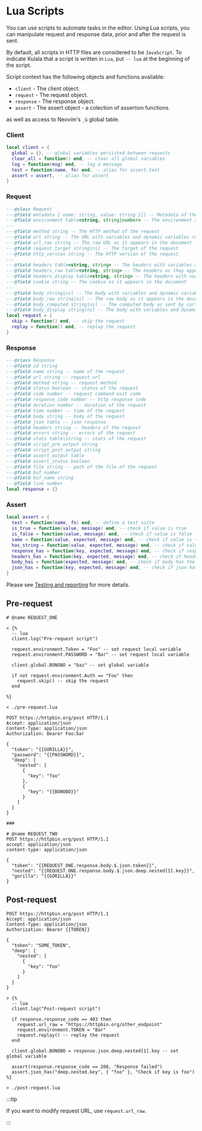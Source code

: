 # Lua Scripts

You can use scripts to automate tasks in the editor.
Using Lua scripts, you can manipulate request and response data, prior and after the request is sent.

By default, all scripts in HTTP files are considered to be `JavaScript`. To indicate Kulala that a script is written in `Lua`,
put `-- lua` at the beginning of the script.

Script context has the following objects and functions available:

- `client` - The client object.
- `request` - The request object.
- `response` - The response object.
- `assert` - The assert object - a colection of assertion functions.

as well as access to Neovim's `_G` global table.

### Client

```lua
local client = {
  global = {}, -- global variables persisted between requests
  clear_all = function() end, -- clear all global variables
  log = function(msg) end, -- log a message
  test = function(name, fn) end, -- alias for assert.test
  assert = assert, -- alias for assert
}
```

### Request

```lua
---@class Request
---@field metadata { name: string, value: string }[] -- Metadata of the request
---@field environment table<string, string|number> -- The environment and document-variables
---
---@field method string -- The HTTP method of the request
---@field url string -- The URL with variables and dynamic variables replaced
---@field url_raw string -- The raw URL as it appears in the document
---@field request_target string|nil -- The target of the request
---@field http_version string -- The HTTP version of the request
---
---@field headers table<string, string> -- The headers with variables and dynamic variables replaced
---@field headers_raw table<string, string> -- The headers as they appear in the document
---@field headers_display table<string, string> -- The headers with variables and dynamic variables replaced and sanitized
---@field cookie string -- The cookie as it appears in the document
---
---@field body string|nil -- The body with variables and dynamic variables replaced
---@field body_raw string|nil -- The raw body as it appears in the document
---@field body_computed string|nil -- The computed body as sent by curl; with variables and dynamic variables replaced
---@field body_display string|nil -- The body with variables and dynamic variables replaced and sanitized
local request = {
  skip = function() end, -- skip the request
  replay = function() end, -- replay the request
}
```

### Response

```lua
---@class Response
---@field id string
---@field name string -- name of the request
---@field url string -- request url
---@field method string -- request method
---@field status boolean -- status of the request
---@field code number -- request command exit code
---@field response_code number -- http response code
---@field duration number -- duration of the request
---@field time number -- time of the request
---@field body string -- body of the request
---@field json table -- json response
---@field headers string -- headers of the request
---@field errors string -- errors of the request
---@field stats table|string -- stats of the request
---@field script_pre_output string
---@field script_post_output string
---@field assert_output table
---@field assert_status boolean
---@field file string -- path of the file of the request
---@field buf number
---@field buf_name string
---@field line number
local response = {}
```

### Assert

```lua
local assert = {
  test = function(name, fn) end, -- define a test suite
  is_true = function(value, message) end, -- check if value is true
  is_false = function(value, message) end, -- check if value is false
  same = function(value, expected, message) end, -- check if value is the same as expected
  has_string = function(value, expected, message) end, -- check if value has the expected string
  response_has = function(key, expected, message) end, -- check if response has the expected key:value (accepts nested keys "key1.key2")
  headers_has = function(key, expected, message) end, -- check if headers has the expected key:value
  body_has = function(expected, message) end, -- check if body has the expected string
  json_has = function(key, expected, message) end, -- check if json has the expected key:value (if response is json; accepts nested keys "key1.key2")
}
```

Please see [Testing and reporting](../usage/testing-and-reporting.md) for more details.

## Pre-request

```http
# @name REQUEST_ONE

< {%
  -- lua
  client.log("Pre-request script")

  request.environment.Token = "Foo" -- set request local variable
  request.environment.PASSWORD = "Bar" -- set request local variable

  client.global.BONOBO = "baz" -- set global variable

  if not request.environment.Auth == "Foo" then
    request.skip() -- skip the request
  end

%}

< ./pre-request.lua

POST https://httpbin.org/post HTTP/1.1
Accept: application/json
Content-Type: application/json
Authorization: Bearer Foo:bar

{
  "token": "{{GORILLA}}",
  "password": "{{PASSWORD}}",
  "deep": {
    "nested": [
      {
        "key": "foo"
      },
      {
        "key": "{{BONOBO}}"
      }
    ]
  }
}

###

# @name REQUEST_TWO
POST https://httpbin.org/post HTTP/1.1
accept: application/json
content-type: application/json

{
  "token": "{{REQUEST_ONE.response.body.$.json.token}}",
  "nested": "{{REQUEST_ONE.response.body.$.json.deep.nested[1].key}}",
  "gorilla": "{{GORILLA}}"
}
```

## Post-request

```http
POST https://httpbin.org/post HTTP/1.1
Accept: application/json
Content-Type: application/json
Authorization: Bearer {{TOKEN}}

{
  "token": "SOME_TOKEN",
  "deep": {
    "nested": [
      {
        "key": "foo"
      }
    ]
  }
}

> {%
  -- lua
  client.log("Post-request script")

  if response.response_code == 403 then
    request.url_raw = "https://httpbin.org/other_endpoint"
    request.environment.TOKEN = "Bar"
    request.replay() -- replay the request
  end

  client.global.BONOBO = response.json.deep.nested[1].key -- set global variable

  assert(response.response_code == 200, "Response failed")
  assert.json_has("deep.nested.key", { "foo" }, "Check if key is foo")
%}

> ./post-request.lua
```

:::tip

If you want to modify request URL, use `request.url_raw`.

:::
